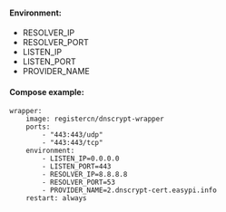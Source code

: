 #### Environment:

- RESOLVER_IP
- RESOLVER_PORT
- LISTEN_IP
- LISTEN_PORT
- PROVIDER_NAME

#### Compose example:

```
wrapper:
    image: registercn/dnscrypt-wrapper
    ports:
        - "443:443/udp"
        - "443:443/tcp"
    environment:
        - LISTEN_IP=0.0.0.0
        - LISTEN_PORT=443
        - RESOLVER_IP=8.8.8.8
        - RESOLVER_PORT=53
        - PROVIDER_NAME=2.dnscrypt-cert.easypi.info
    restart: always
```
